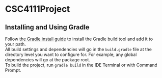 # CSC4111Project

## Installing and Using Gradle
Follow [the Gradle install guide](https://gradle.org/install/) to install the Gradle build tool and add it to your path.   
All build settings and dependencies will go in the `build.gradle` file at the directory level you want to configure for. 
For example, any global dependencies will go at the package root.   
To build the project, run `gradle build` in the IDE Terminal or with Command Prompt. 